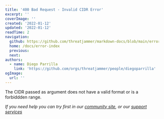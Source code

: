 ```yaml
---
title: '400 Bad Request - Invalid CIDR Error'
excerpt: ''
coverImage: ''
created: '2022-01-12'
updated: '2022-01-12'
readTime: 2
navigation:
  github: https://github.com/threatjammer/markdown-docs/blob/main/error-invalid-cidr.md
  home: /docs/error-index
  previous: 
  next:
authors:
  - name: Diego Parrilla
    link: 'https://github.com/orgs/threatjammer/people/diegoparrilla'
ogImage:
  url: ''
---
```


The CIDR passed as argument does not have a valid format or is a forbiddden range.


*If you need help you can try first in our [community site](/community), or our [support services](/support)*
